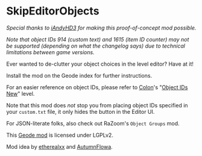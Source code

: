 # SkipEditorObjects

*Special thanks to [iAndyHD3](https://github.com/iAndyHD3) for making this proof-of-concept mod possible.*

<cy>*Note that object IDs 914 (custom text) and 1615 (item ID counter) may not be supported (depending on what the changelog says) due to technical limitations between game versions.*</c>

Ever wanted to de-clutter your object choices in the level editor? Have at it!

Install the mod on the Geode index for further instructions.

For an easier reference on object IDs, please refer to [Colon](https://gdbrowser.com/u/106255)'s "[Object IDs New](https://gdbrowser.com/99784974)" level.

Note that this mod does *not* stop you from placing object IDs specified in your `custom.txt` file, it only hides the button in the Editor UI.

For JSON-literate folks, also check out RaZoom's `Object Groups` mod.

This [Geode mod](https://geode-sdk.org) is licensed under LGPLv2.

Mod idea by [etherealxx](https://twitter.com/mjwathon) and [AutumnFlowa](https://twitter.com/AutumnFlowa).